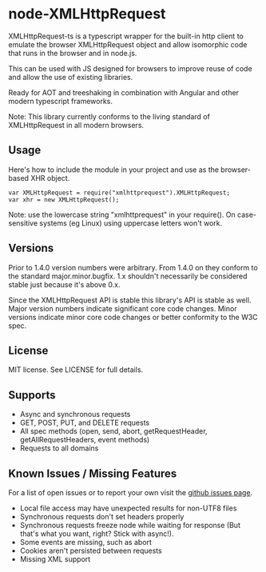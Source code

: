 # node-XMLHttpRequest #

XMLHttpRequest-ts is a typescript wrapper for the built-in http client to emulate the
browser XMLHttpRequest object and allow isomorphic code that runs in the browser and in node.js.

This can be used with JS designed for browsers to improve reuse of code and
allow the use of existing libraries.

Ready for AOT and treeshaking in combination with Angular and other modern typescript frameworks.

Note: This library currently conforms to the living standard of XMLHttpRequest in all modern browsers.

## Usage ##

Here's how to include the module in your project and use as the browser-based
XHR object.

    var XMLHttpRequest = require("xmlhttprequest").XMLHttpRequest;
    var xhr = new XMLHttpRequest();

Note: use the lowercase string "xmlhttprequest" in your require(). On
case-sensitive systems (eg Linux) using uppercase letters won't work.

## Versions ##

Prior to 1.4.0 version numbers were arbitrary. From 1.4.0 on they conform to
the standard major.minor.bugfix. 1.x shouldn't necessarily be considered
stable just because it's above 0.x.

Since the XMLHttpRequest API is stable this library's API is stable as
well. Major version numbers indicate significant core code changes.
Minor versions indicate minor core code changes or better conformity to
the W3C spec.

## License ##

MIT license. See LICENSE for full details.

## Supports ##

* Async and synchronous requests
* GET, POST, PUT, and DELETE requests
* All spec methods (open, send, abort, getRequestHeader,
  getAllRequestHeaders, event methods)
* Requests to all domains

## Known Issues / Missing Features ##

For a list of open issues or to report your own visit the [github issues
page](https://github.com/driverdan/node-XMLHttpRequest/issues).

* Local file access may have unexpected results for non-UTF8 files
* Synchronous requests don't set headers properly
* Synchronous requests freeze node while waiting for response (But that's what you want, right? Stick with async!).
* Some events are missing, such as abort
* Cookies aren't persisted between requests
* Missing XML support
